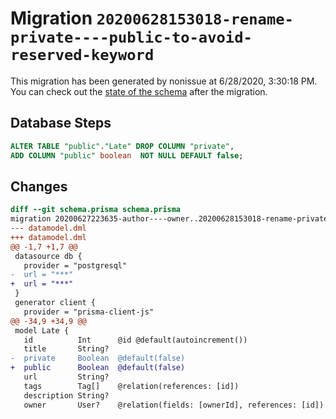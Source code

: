 # Migration `20200628153018-rename-private----public-to-avoid-reserved-keyword`

This migration has been generated by nonissue at 6/28/2020, 3:30:18 PM.
You can check out the [state of the schema](./schema.prisma) after the migration.

## Database Steps

```sql
ALTER TABLE "public"."Late" DROP COLUMN "private",
ADD COLUMN "public" boolean  NOT NULL DEFAULT false;
```

## Changes

```diff
diff --git schema.prisma schema.prisma
migration 20200627223635-author----owner..20200628153018-rename-private----public-to-avoid-reserved-keyword
--- datamodel.dml
+++ datamodel.dml
@@ -1,7 +1,7 @@
 datasource db {
   provider = "postgresql"
-  url = "***"
+  url = "***"
 }
 generator client {
   provider = "prisma-client-js"
@@ -34,9 +34,9 @@
 model Late {
   id          Int      @id @default(autoincrement())
   title       String?
-  private     Boolean  @default(false)
+  public      Boolean  @default(false)
   url         String?
   tags        Tag[]    @relation(references: [id])
   description String?
   owner       User?    @relation(fields: [ownerId], references: [id])
```


